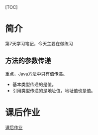 [TOC]



# 简介

第7天学习笔记，今天主要在做练习



## 方法的参数传递

重点，Java方法中只有值传递。

- 基本类型传递的是值。
- 引用类型传递的是地址值，地址值也是值。





# 课后作业

[课后作业](homework.md)

